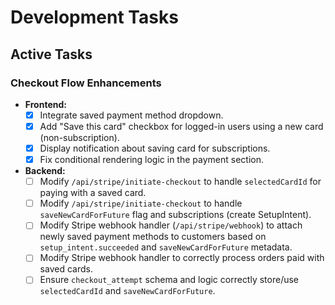 # Development Tasks

## Active Tasks

### Checkout Flow Enhancements

-   **Frontend:**
    -   [x] Integrate saved payment method dropdown.
    -   [x] Add "Save this card" checkbox for logged-in users using a new card (non-subscription).
    -   [x] Display notification about saving card for subscriptions.
    -   [x] Fix conditional rendering logic in the payment section.
-   **Backend:**
    -   [ ] Modify `/api/stripe/initiate-checkout` to handle `selectedCardId` for paying with a saved card.
    -   [ ] Modify `/api/stripe/initiate-checkout` to handle `saveNewCardForFuture` flag and subscriptions (create SetupIntent).
    -   [ ] Modify Stripe webhook handler (`/api/stripe/webhook`) to attach newly saved payment methods to customers based on `setup_intent.succeeded` and `saveNewCardForFuture` metadata.
    -   [ ] Modify Stripe webhook handler to correctly process orders paid with saved cards.
    -   [ ] Ensure `checkout_attempt` schema and logic correctly store/use `selectedCardId` and `saveNewCardForFuture`.
